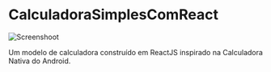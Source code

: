# CalculadoraSimplesComReact

![Screenshoot](screenshoot.png)

Um modelo de calculadora construído em ReactJS inspirado na Calculadora Nativa do Android.
